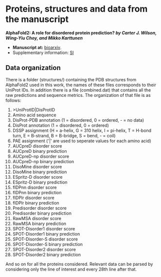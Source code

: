 # Proteins, structures and data from the manuscript

**AlphaFold2:  A role for disordered protein prediction?
*by Carter J. Wilson, Wing-Yiu Choy, and Mikko Karttunen***

- **Manuscript at:** [bioarxiv](). 
- Supplementary information: [SI]()

## Data organization ##
There is a folder (structures/) containing the PDB structures from AlphaFold2 used in this work, the names of these files corresponds to their UniProt IDs. In addition there is a file (combined.dat) that contains all the raw predictions and sequence metrics. The organization of that file is as follows:

1. \>UniProtID\|DisProtID
2. Amino acid sequence
3. DisProt-PDB annotation (1 = disordered, 0 = ordered, - = no data)
4. DisProt annotation (1 = disordered, 0 = ordered)
6. DSSP assignment (H = a-helix, G = 310 helix, I = pi-helix, T = H-bond turn, E = B-strand, B = B-bridge, S = bend, - = coil)
7. PAE assignment ('|' are used to seperate values for each amino acid)
8. AUCpreD disorder score
9. AUCpreD binary prediction
10. AUCpreD-np disorder score
11. AUCpreD-np binary prediction
12. DisoMine disorder score
13. DisoMine binary prediction
14. ESpritz-D disorder score
15. ESpritz-D binary prediction
16. fIDPnn disorder score
17. fIDPnn binary prediction
18. fIDPlr disorder score
19. fIDPlr binary prediction
20. Predisorder disorder score
21. Predisorder binary prediction
22. RawMSA disorder score
23. RawMSA binary prediction
24. SPOT-Disorder1 disorder score
25. SPOT-Disorder1 binary prediction
26. SPOT-Disorder-S disorder score
27. SPOT-Disorder-S binary prediction
28. SPOT-Disorder2 disorder score
29. SPOT-Disorder2 binary prediction

And so on for all the proteins considered. Relevant data can be parsed by considering only the line of interest and every 28th line after that.
